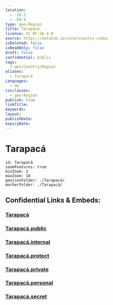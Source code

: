 ```yaml
---
location:
  - -20.2
  - -69.4
type: geo-Region
title: Tarapacá
license: CC BY-SA 4.0
source: https://datahub.io/core/country-codes
isDeleted: false
isReadOnly: false
draft: false
confidential: public
tags:
  - geo/Country/Region
aliases:
  - Tarapacá
Languages:
  - de
cssclasses:
  - geo-Region
publish: true
linkTitle:
keywords:
layout:
publishDate:
expiryDate:
---
```


# Tarapacá

```leaflet
id: Tarapacá
zoomFeatures: true 
minZoom: 2 
maxZoom: 18
geojsonFolder: ./Tarapacá/
markerFolder: ./Tarapacá/
```


## Confidential Links & Embeds: 

### [Tarapacá](/_Standards/Earth/Continent/America~South/Chile/regions~Chile/Tarapacá.md) 

### [Tarapacá.public](/_public/Earth/Continent/America~South/Chile/regions~Chile/Tarapacá.public.md) 

### [Tarapacá.internal](/_internal/Earth/Continent/America~South/Chile/regions~Chile/Tarapacá.internal.md) 

### [Tarapacá.protect](/_protect/Earth/Continent/America~South/Chile/regions~Chile/Tarapacá.protect.md) 

### [Tarapacá.private](/_private/Earth/Continent/America~South/Chile/regions~Chile/Tarapacá.private.md) 

### [Tarapacá.personal](/_personal/Earth/Continent/America~South/Chile/regions~Chile/Tarapacá.personal.md) 

### [Tarapacá.secret](/_secret/Earth/Continent/America~South/Chile/regions~Chile/Tarapacá.secret.md)

